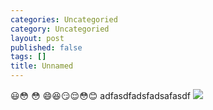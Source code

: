 ```yaml
---
categories: Uncategoried
category: Uncategoried
layout: post
published: false
tags: []
title: Unnamed
---
```

:smiley::flushed: :flushed: :smile::laughing::smirk::relieved::flushed::blush:
adfasdfadsfadsafasdf
![](http://tse1.mm.bing.net/th?id=OIP.M162231f3e8061741bc2c6357e3bbcfbdo0&w=234&h=181&c=7&rs=1&qlt=90&o=4&pid=1.1)